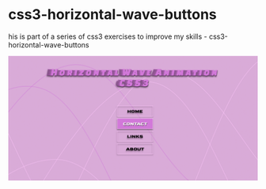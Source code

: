 # css3-horizontal-wave-buttons
his is part of a series of css3 exercises to improve my skills - css3-horizontal-wave-buttons

![Screenshot](css3-horizontal-wave-buttons.png)
